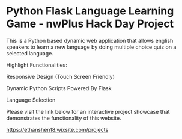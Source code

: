 # Python Flask Language Learning Game - nwPlus Hack Day Project

This is a Python based dynamic web application that allows english speakers to learn a new language by doing multiple choice quiz on a selected language. 

Highlight Functionalities: 

  Responsive Design (Touch Screen Friendly)

  Dynamic Python Scripts Powered By Flask

  Language Selection

Please visit the link below for an interactive project showcase that demonstrates the functionality of this website. 

https://ethanshen18.wixsite.com/projects
